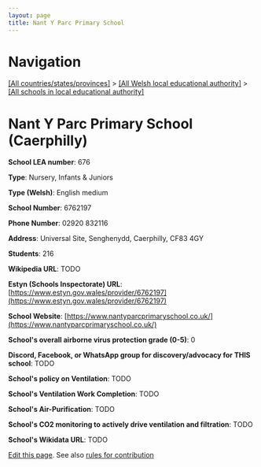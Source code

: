```yaml
---
layout: page
title: Nant Y Parc Primary School
---
```

# Navigation

[[All countries/states/provinces]](../../..) > [[All Welsh local educational authority]](../..) > [[All schools in local educational authority]](..)

# Nant Y Parc Primary School (Caerphilly)

**School LEA number**: 676

**Type**: Nursery, Infants & Juniors

**Type (Welsh)**: English medium

**School Number**: 6762197

**Phone Number**: 02920 832116

**Address**: Universal Site, Senghenydd, Caerphilly, CF83 4GY

**Students**: 216

**Wikipedia URL**: TODO

**Estyn (Schools Inspectorate) URL**: [https://www.estyn.gov.wales/provider/6762197](https://www.estyn.gov.wales/provider/6762197)

**School Website**: [https://www.nantyparcprimaryschool.co.uk/](https://www.nantyparcprimaryschool.co.uk/)

**School's overall airborne virus protection grade (0-5)**: 0

**Discord, Facebook, or WhatsApp group for discovery/advocacy for THIS school**: TODO

**School's policy on Ventilation**: TODO

**School's Ventilation Work Completion**: TODO

**School's Air-Purification**: TODO

**School's CO2 monitoring to actively drive ventilation and filtration**: TODO

**School's Wikidata URL**: TODO




[Edit this page](https://github.com/VentilationProject/Wales/edit/prif/./Caerphilly/Nant_Y_Parc_Primary_School.md). See also [rules for contribution](../../../contribution-rules/)